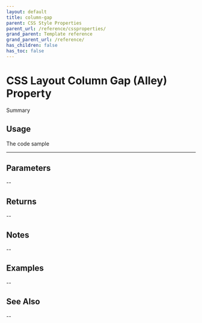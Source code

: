 ```yaml
---
layout: default
title: column-gap
parent: CSS Style Properties
parent_url: /reference/cssproperties/
grand_parent: Template reference
grand_parent_url: /reference/
has_children: false
has_toc: false
---
```


# CSS Layout Column Gap (Alley) Property

Summary

## Usage

 The code sample

---

## Parameters

--

## Returns 

--

## Notes


-- 

## Examples


--


## See Also


--

